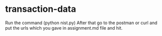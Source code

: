 # transaction-data
Run the command (python nist.py)
After that go to the postman or curl and put the urls which you gave in assignment.md file and hit.

